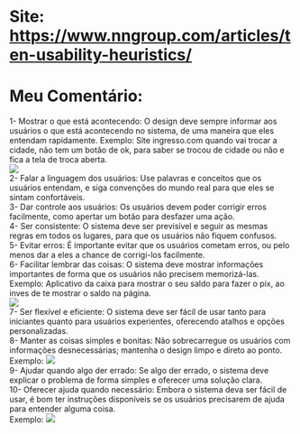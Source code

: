 # Site: https://www.nngroup.com/articles/ten-usability-heuristics/

# Meu Comentário:
1- Mostrar o que está acontecendo: O design deve sempre informar aos usuários o que está acontecendo no sistema, de uma maneira que eles entendam rapidamente. Exemplo: Site ingresso.com quando vai trocar a cidade, não tem um botão de ok, para saber se trocou de cidade ou não e fica a tela de troca aberta. <br>          <img src="https://github.com/jaquemfvs/Bertoti/assets/118978492/14c1a164-ed58-4fbf-b9ec-53abd3728334"> <br>
2- Falar a linguagem dos usuários: Use palavras e conceitos que os usuários entendam, e siga convenções do mundo real para que eles se sintam confortáveis. <br>
3- Dar controle aos usuários: Os usuários devem poder corrigir erros facilmente, como apertar um botão para desfazer uma ação. <br>
4- Ser consistente: O sistema deve ser previsível e seguir as mesmas regras em todos os lugares, para que os usuários não fiquem confusos. <br>
5- Evitar erros: É importante evitar que os usuários cometam erros, ou pelo menos dar a eles a chance de corrigi-los facilmente. <br>
6- Facilitar lembrar das coisas: O sistema deve mostrar informações importantes de forma que os usuários não precisem memorizá-las. Exemplo: Aplicativo da caixa para mostrar o seu saldo para fazer o pix, ao inves de te mostrar o saldo na página. <br> <img src="https://github.com/jaquemfvs/Bertoti/assets/118978492/9c6b4c55-c158-4c9f-bac1-b2e830cca531"> <br>
7- Ser flexível e eficiente: O sistema deve ser fácil de usar tanto para iniciantes quanto para usuários experientes, oferecendo atalhos e opções personalizadas. <br>
8- Manter as coisas simples e bonitas: Não sobrecarregue os usuários com informações desnecessárias; mantenha o design limpo e direto ao ponto.<br> 
Exemplo: <img src="https://github.com/jaquemfvs/Bertoti/assets/118978492/ed3376e7-708c-4597-9185-83be0783fb73"> <br>
9- Ajudar quando algo der errado: Se algo der errado, o sistema deve explicar o problema de forma simples e oferecer uma solução clara. <br> 
10- Oferecer ajuda quando necessário: Embora o sistema deva ser fácil de usar, é bom ter instruções disponíveis se os usuários precisarem de ajuda para entender alguma coisa. <br> Exemplo: <img src="https://github.com/jaquemfvs/Bertoti/assets/118978492/40be8495-c66a-43e9-a4da-3ee05e0dc3cc"> <br>
